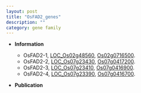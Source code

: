 ```yaml
---
layout: post
title: "OsFAD2_genes"
description: ""
category: gene family
---
```


* **Information**  
    + OsFAD2-1, [LOC_Os02g48560](http://rice.uga.edu/cgi-bin/ORF_infopage.cgi?orf=LOC_Os02g48560), [Os02g0716500](http://rapdb.dna.affrc.go.jp/viewer/gbrowse_details/irgsp1?name=Os02g0716500).
    + OsFAD2-2, [LOC_Os07g23430](http://rice.uga.edu/cgi-bin/ORF_infopage.cgi?orf=LOC_Os07g23430), [Os07g0417200](http://rapdb.dna.affrc.go.jp/viewer/gbrowse_details/irgsp1?name=Os07g0417200).
    + OsFAD2-3, [LOC_Os07g23410](http://rice.uga.edu/cgi-bin/ORF_infopage.cgi?orf=LOC_Os07g23410), [Os07g0416900](http://rapdb.dna.affrc.go.jp/viewer/gbrowse_details/irgsp1?name=Os07g0416900).
    + OsFAD2-4, [LOC_Os07g23390](http://rice.uga.edu/cgi-bin/ORF_infopage.cgi?orf=LOC_Os07g23390), [Os07g0416700](http://rapdb.dna.affrc.go.jp/viewer/gbrowse_details/irgsp1?name=Os07g0416700).

* **Publication**  


